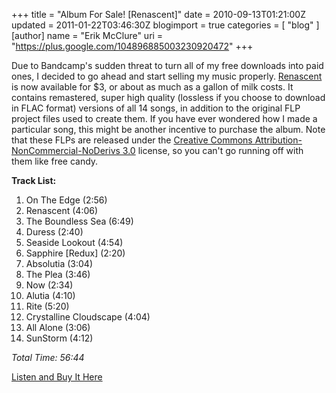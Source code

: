 +++
title = "Album For Sale! [Renascent]"
date = 2010-09-13T01:21:00Z
updated = 2011-01-22T03:46:30Z
blogimport = true 
categories = [ "blog" ]
[author]
	name = "Erik McClure"
	uri = "https://plus.google.com/104896885003230920472"
+++

Due to Bandcamp's sudden threat to turn all of my free downloads into paid ones, I decided to go ahead and start selling my music properly. [Renascent](http://erikmcclure.bandcamp.com/album/renascent) is now available for $3, or about as much as a gallon of milk costs. It contains remastered, super high quality (lossless if you choose to download in FLAC format) versions of all 14 songs, in addition to the original FLP project files used to create them. If you have ever wondered how I made a particular song, this might be another incentive to purchase the album. Note that these FLPs are released under the [Creative Commons Attribution-NonCommercial-NoDerivs 3.0](http://creativecommons.org/licenses/by-nc-nd/3.0/) license, so you can't go running off with them like free candy.

**Track List:**

 1. On The Edge (2:56)
 2. Renascent (4:06)
 3. The Boundless Sea (6:49)
 4. Duress (2:40)
 5. Seaside Lookout (4:54)
 6. Sapphire [Redux] (2:20)
 7. Absolutia (3:04)
 8. The Plea (3:46)
 9. Now (2:34)
 10. Alutia (4:10)
 11. Rite (5:20)
 12. Crystalline Cloudscape (4:04)
 13. All Alone (3:06)
 14. SunStorm (4:12)

*Total Time: 56:44*

[Listen and Buy It Here](http://erikmcclure.bandcamp.com/album/renascent)

